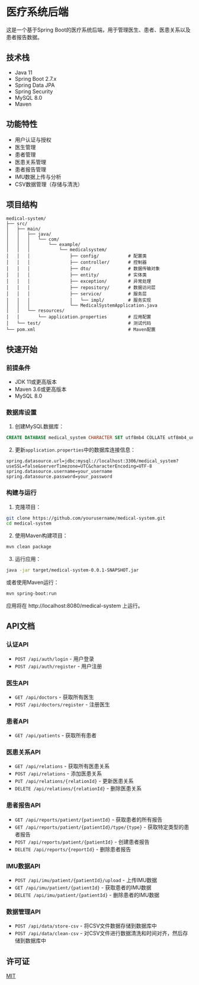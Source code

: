 # 医疗系统后端

这是一个基于Spring Boot的医疗系统后端，用于管理医生、患者、医患关系以及患者报告数据。

## 技术栈

- Java 11
- Spring Boot 2.7.x
- Spring Data JPA
- Spring Security
- MySQL 8.0
- Maven

## 功能特性

- 用户认证与授权
- 医生管理
- 患者管理
- 医患关系管理
- 患者报告管理
- IMU数据上传与分析
- CSV数据管理（存储与清洗）

## 项目结构

```
medical-system/
├── src/
│   ├── main/
│   │   ├── java/
│   │   │   └── com/
│   │   │       └── example/
│   │   │           └── medicalsystem/
│   │   │               ├── config/           # 配置类
│   │   │               ├── controller/       # 控制器
│   │   │               ├── dto/              # 数据传输对象
│   │   │               ├── entity/           # 实体类
│   │   │               ├── exception/        # 异常处理
│   │   │               ├── repository/       # 数据访问层
│   │   │               ├── service/          # 服务层
│   │   │               │   └── impl/         # 服务实现
│   │   │               └── MedicalSystemApplication.java
│   │   └── resources/
│   │       └── application.properties        # 应用配置
│   └── test/                                 # 测试代码
└── pom.xml                                   # Maven配置
```

## 快速开始

### 前提条件

- JDK 11或更高版本
- Maven 3.6或更高版本
- MySQL 8.0

### 数据库设置

1. 创建MySQL数据库：

```sql
CREATE DATABASE medical_system CHARACTER SET utf8mb4 COLLATE utf8mb4_unicode_ci;
```

2. 更新`application.properties`中的数据库连接信息：

```properties
spring.datasource.url=jdbc:mysql://localhost:3306/medical_system?useSSL=false&serverTimezone=UTC&characterEncoding=UTF-8
spring.datasource.username=your_username
spring.datasource.password=your_password
```

### 构建与运行

1. 克隆项目：

```bash
git clone https://github.com/yourusername/medical-system.git
cd medical-system
```

2. 使用Maven构建项目：

```bash
mvn clean package
```

3. 运行应用：

```bash
java -jar target/medical-system-0.0.1-SNAPSHOT.jar
```

或者使用Maven运行：

```bash
mvn spring-boot:run
```

应用将在 http://localhost:8080/medical-system 上运行。

## API文档

### 认证API

- `POST /api/auth/login` - 用户登录
- `POST /api/auth/register` - 用户注册

### 医生API

- `GET /api/doctors` - 获取所有医生
- `POST /api/doctors/register` - 注册医生

### 患者API

- `GET /api/patients` - 获取所有患者

### 医患关系API

- `GET /api/relations` - 获取所有医患关系
- `POST /api/relations` - 添加医患关系
- `PUT /api/relations/{relationId}` - 更新医患关系
- `DELETE /api/relations/{relationId}` - 删除医患关系

### 患者报告API

- `GET /api/reports/patient/{patientId}` - 获取患者的所有报告
- `GET /api/reports/patient/{patientId}/type/{type}` - 获取特定类型的患者报告
- `POST /api/reports/patient/{patientId}` - 创建患者报告
- `DELETE /api/reports/{reportId}` - 删除患者报告

### IMU数据API

- `POST /api/imu/patient/{patientId}/upload` - 上传IMU数据
- `GET /api/imu/patient/{patientId}` - 获取患者的IMU数据
- `DELETE /api/imu/patient/{patientId}` - 删除患者的IMU数据

### 数据管理API

- `POST /api/data/store-csv` - 将CSV文件数据存储到数据库中
- `POST /api/data/clean-csv` - 对CSV文件进行数据清洗和时间对齐，然后存储到数据库中

## 许可证

[MIT](LICENSE)
